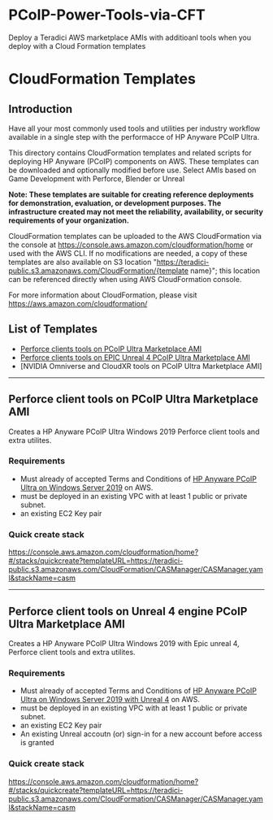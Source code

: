 # PCoIP-Power-Tools-via-CFT
Deploy a Teradici AWS marketplace AMIs with additioanl tools when you deploy with a Cloud Formation templates

# CloudFormation Templates
## Introduction
Have all your most commonly used tools and utilities per industry workflow available in a single step with the performacce of HP Anyware PCoIP Ultra. 

This directory contains CloudFormation templates and related scripts for deploying HP Anyware (PCoIP) components on AWS. These templates can be downloaded and optionally modified before use. Select AMIs based on Game Development with Perforce, Blender  or Unreal 

__Note: These templates are suitable for creating reference deployments for demonstration, evaluation, or development purposes. The infrastructure created may not meet the reliability, availability, or security requirements of your organization.__

CloudFormation templates can be uploaded to the AWS CloudFormation via the console at https://console.aws.amazon.com/cloudformation/home or used with the AWS CLI. If no modifications are needed, a copy of these templates are also available on S3 location "https://teradici-public.s3.amazonaws.com/CloudFormation/{template name}"; this location can be referenced directly when using AWS CloudFormation console.

For more information about CloudFormation, please visit https://aws.amazon.com/cloudformation/

## List of Templates
- [Perforce clients tools on PCoIP Ultra Marketplace AMI](https://github.com/ChadSmithTeradici/PCoIP-Power-Tools-via-CFT/blob/main/PCoIP-PF-CFT/PCoIP-PF-CFT.yml)
- [Perforce clients tools on  EPIC Unreal 4 PCoIP Ultra Marketplace AMI](https://github.com/ChadSmithTeradici/PCoIP-Power-Tools-via-CFT/blob/main/PCoIP-UR4-PF-CFT/PCoIP-UR4-PF-CFT.yml)
- [NVIDIA Omniverse and CloudXR tools on PCoIP Ultra Marketplace AMI]
---
## Perforce client tools on PCoIP Ultra Marketplace AMI
Creates a HP Anyware PCoIP Ultra Windows 2019 Perforce client tools and extra utilites. 

### Requirements
- Must already of accepted Terms and Conditions of [HP Anyware PCoIP Ultra on Windows Server 2019](https://aws.amazon.com/marketplace/pp/prodview-boeg6hiewus3o) on AWS.
- must be deployed in an existing VPC with at least 1 public or private subnet.
- an existing EC2 Key pair

### Quick create stack
https://console.aws.amazon.com/cloudformation/home?#/stacks/quickcreate?templateURL=https://teradici-public.s3.amazonaws.com/CloudFormation/CASManager/CASManager.yaml&stackName=casm

---
## Perforce client tools on Unreal 4 engine PCoIP Ultra Marketplace AMI
Creates a HP Anyware PCoIP Ultra Windows 2019 with Epic unreal 4, Perforce client tools and extra utilites. 

### Requirements
- Must already of accepted Terms and Conditions of [HP Anyware PCoIP Ultra on Windows Server 2019 with Unreal 4](https://aws.amazon.com/marketplace/pp/prodview-mj35z5mqzmanm?sr=0-4&ref_=beagle&applicationId=AWSMPContessa) on AWS.
- must be deployed in an existing VPC with at least 1 public or private subnet.
- an existing EC2 Key pair
- An existing Unreal accoutn (or) sign-in for a new account before access is granted

### Quick create stack
https://console.aws.amazon.com/cloudformation/home?#/stacks/quickcreate?templateURL=https://teradici-public.s3.amazonaws.com/CloudFormation/CASManager/CASManager.yaml&stackName=casm
